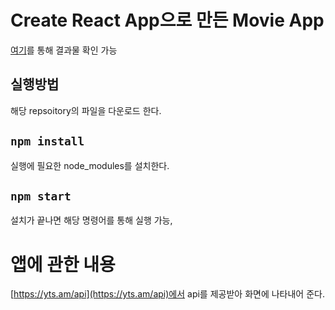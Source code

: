 # Create React App으로 만든 Movie App

[여기](https://wonyoungyun.github.io/React_movieApp/)를 통해 결과물 확인 가능

## 실행방법

해당 repsoitory의 파일을 다운로드 한다.

## `npm install`

실행에 필요한 node_modules를 설치한다.

## `npm start`

설치가 끝나면 해당 명령어를 통해 실행 가능,

# 앱에 관한 내용

[https://yts.am/api](https://yts.am/api)에서 api를 제공받아 화면에 나타내어 준다.
